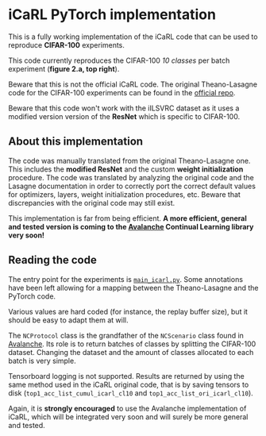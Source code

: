 # iCaRL PyTorch implementation

This is a fully working implementation of the iCaRL code that can be used to reproduce **CIFAR-100** experiments.

This code currently reproduces the CIFAR-100 *10 classes* per batch experiment (**figure 2.a, top right**).

Beware that this is not the official iCaRL code. The original Theano-Lasagne code for the CIFAR-100 experiments can be found in the [official repo](https://github.com/srebuffi/iCaRL).

Beware that this code won't work with the iILSVRC dataset as it uses a modified version version of the **ResNet** which is specific to CIFAR-100.


## About this implementation

The code was manually translated from the original Theano-Lasagne one. This includes the **modified ResNet** and the custom **weight initialization** procedure. The code was translated by analyzing the original code and the Lasagne documentation in order to correctly port the correct default values for optimizers, layers, weight initialization procedures, etc. Beware that discrepancies with the original code may still exist.

This implementation is far from being efficient. **A more efficient, general and tested version is coming to the [Avalanche](https://github.com/ContinualAI/avalanche) Continual Learning library very soon!**


## Reading the code

The entry point for the experiments is [`main_icarl.py`](main_icarl.py). Some annotations have been left allowing for a mapping between the Theano-Lasagne and the PyTorch code.

Various values are hard coded (for instance, the replay buffer size), but it should be easy to adapt them at will.

The `NCProtocol` class is the grandfather of the `NCScenario` class found in [Avalanche](https://github.com/ContinualAI/avalanche). Its role is to return batches of classes by splitting the CIFAR-100 dataset. Changing the dataset and the amount of classes allocated to each batch is very simple.

Tensorboard logging is not supported. Results are returned by using the same method used in the iCaRL original code, that is by saving tensors to disk (`top1_acc_list_cumul_icarl_cl10` and `top1_acc_list_ori_icarl_cl10`).

Again, it is **strongly encouraged** to use the Avalanche implementation of iCaRL, which will be integrated very soon and will surely be more general and tested.